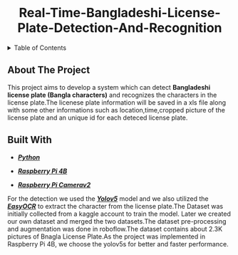 <div id='top'></div>
<br />
<h1 align="center">
     Real-Time-Bangladeshi-License-Plate-Detection-And-Recognition
</h1>


<details>
  <summary>Table of Contents</summary>
  <ol>
    <li>
      <a href="#about-the-project">About The Project</a>
      <ul>
        <li><a href="#built-with">Built With</a></li>
      </ul>
    </li>
    <li>
      <a href="#getting-started">Getting Started</a>
      <ul>
        <li><a href="#prerequisites">Prerequisites</a></li>
        <li><a href="#installation">Installation</a></li>
      </ul>
    </li>
    <li><a href="#usage">Usage</a></li>
    <li><a href="#contact">Contact</a></li>
  </ol>
</details>

## About The Project

This project aims to develop a system which can detect **Bangladeshi license plate (Bangla characters)** and recognizes the characters in the license plate.The licenese plate information will be saved in a xls file along with some other informations such as location,time,cropped picture of the license plate and an unique id for each deteced license plate. 

## Built With

- ***[Python](https://www.python.org/)***

- ***[Raspberry Pi 4B](https://www.raspberrypi.com/products/raspberry-pi-4-model-b/)***

- ***[Raspberry Pi Camerav2](https://www.raspberrypi.com/products/camera-module-v2/)***



For the detection  we used the ***[Yolov5](https://github.com/ultralytics/yolov5)*** model and we also utilized the ***[EasyOCR](https://github.com/JaidedAI/EasyOCR "Ready-to-use OCR with 80+ supported languages and all popular writing scripts including: Latin, Chinese, Arabic, Devanagari, Cyrillic, etc.")*** to extract the character from the license plate.The Dataset was initially collected from a kaggle account to train the model. Later we created our own dataset and merged the two datasets.The dataset pre-processing and augmentation was done in roboflow.The dataset contains about 2.3K pictures of Bnagla License Plate.As the project was implemented in Raspberry Pi 4B, we choose the yolov5s for better and faster performance.
